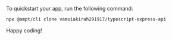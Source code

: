 To quickstart your app, run the following command: 

```bash
npx @ampt/cli clone vamsiakirah291917/typescript-express-api
```

Happy coding!
